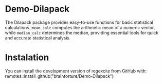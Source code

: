 # Demo-Dilapack
The Dilapack package provides easy-to-use functions for basic statistical calculations. `mean_calc` computes the arithmetic mean of a numeric vector, while `median_calc` determines the median, providing essential tools for quick and accurate statistical analysis.
# Instalation
You can install the development version of regexcite from GitHub with:
remotes::install_github("braintorture/Demo-Dilapack")
